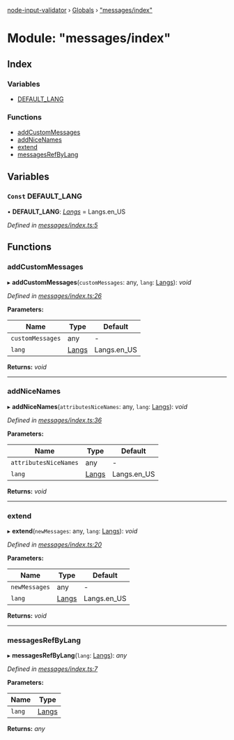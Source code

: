 [node-input-validator](../README.md) › [Globals](../globals.md) › ["messages/index"](_messages_index_.md)

# Module: "messages/index"

## Index

### Variables

* [DEFAULT_LANG](_messages_index_.md#const-default_lang)

### Functions

* [addCustomMessages](_messages_index_.md#addcustommessages)
* [addNiceNames](_messages_index_.md#addnicenames)
* [extend](_messages_index_.md#extend)
* [messagesRefByLang](_messages_index_.md#messagesrefbylang)

## Variables

### `Const` DEFAULT_LANG

• **DEFAULT_LANG**: *[Langs](../enums/_contracts_.langs.md)* = Langs.en_US

*Defined in [messages/index.ts:5](https://github.com/bitnbytesio/node-input-validator/blob/952f4ba/src/messages/index.ts#L5)*

## Functions

###  addCustomMessages

▸ **addCustomMessages**(`customMessages`: any, `lang`: [Langs](../enums/_contracts_.langs.md)): *void*

*Defined in [messages/index.ts:26](https://github.com/bitnbytesio/node-input-validator/blob/952f4ba/src/messages/index.ts#L26)*

**Parameters:**

Name | Type | Default |
------ | ------ | ------ |
`customMessages` | any | - |
`lang` | [Langs](../enums/_contracts_.langs.md) | Langs.en_US |

**Returns:** *void*

___

###  addNiceNames

▸ **addNiceNames**(`attributesNiceNames`: any, `lang`: [Langs](../enums/_contracts_.langs.md)): *void*

*Defined in [messages/index.ts:36](https://github.com/bitnbytesio/node-input-validator/blob/952f4ba/src/messages/index.ts#L36)*

**Parameters:**

Name | Type | Default |
------ | ------ | ------ |
`attributesNiceNames` | any | - |
`lang` | [Langs](../enums/_contracts_.langs.md) | Langs.en_US |

**Returns:** *void*

___

###  extend

▸ **extend**(`newMessages`: any, `lang`: [Langs](../enums/_contracts_.langs.md)): *void*

*Defined in [messages/index.ts:20](https://github.com/bitnbytesio/node-input-validator/blob/952f4ba/src/messages/index.ts#L20)*

**Parameters:**

Name | Type | Default |
------ | ------ | ------ |
`newMessages` | any | - |
`lang` | [Langs](../enums/_contracts_.langs.md) | Langs.en_US |

**Returns:** *void*

___

###  messagesRefByLang

▸ **messagesRefByLang**(`lang`: [Langs](../enums/_contracts_.langs.md)): *any*

*Defined in [messages/index.ts:7](https://github.com/bitnbytesio/node-input-validator/blob/952f4ba/src/messages/index.ts#L7)*

**Parameters:**

Name | Type |
------ | ------ |
`lang` | [Langs](../enums/_contracts_.langs.md) |

**Returns:** *any*
